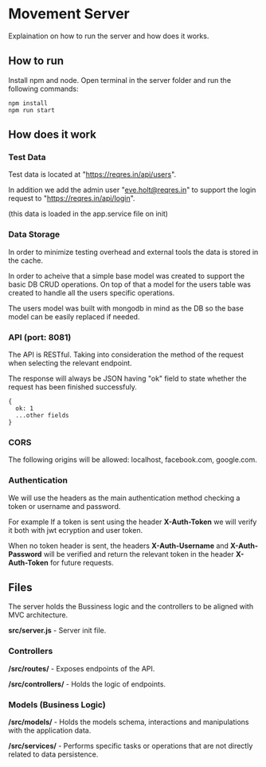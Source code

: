 # Movement Server

Explaination on how to run the server and how does it works.

## How to run

Install npm and node. 
Open terminal in the server folder and run the following commands:
```
npm install
npm run start
```

## How does it work

### Test Data

Test data is located at "https://reqres.in/api/users".

In addition we add the admin user "eve.holt@reqres.in" to support the login request to "https://reqres.in/api/login".

(this data is loaded in the app.service file on init)

### Data Storage

In order to minimize testing overhead and external tools the data is stored in the cache.

In order to acheive that a simple base model was created to support the basic DB CRUD operations. On top of that a model for the users table was created to handle all the users specific operations.

The users model was built with mongodb in mind as the DB so the base model can be easily replaced if needed.

### API (port: 8081)

The API is RESTful. Taking into consideration the method of the request when selecting the relevant endpoint.

The response will always be JSON having "ok" field to state whether the request has been finished successfuly.
```
{
  ok: 1
  ...other fields
}
```

### CORS

The following origins will be allowed: localhost, facebook.com, google.com.

### Authentication

We will use the headers as the main authentication method checking a token or username and password.

For example If a token is sent using the header **X-Auth-Token** we will verify it both with jwt ecryption and user token.

When no token header is sent, the headers **X-Auth-Username** and **X-Auth-Password** will be verified and return the relevant token in the header **X-Auth-Token** for future requests.

## Files

The server holds the Bussiness logic and the controllers to be aligned with MVC architecture.

**src/server.js** - Server init file.

### Controllers

**/src/routes/** - Exposes endpoints of the API.

**/src/controllers/** - Holds the logic of endpoints.

### Models (Business Logic)

**/src/models/** - Holds the models schema, interactions and manipulations with the application data.

**/src/services/** - Performs specific tasks or operations that are not directly related to data persistence.

